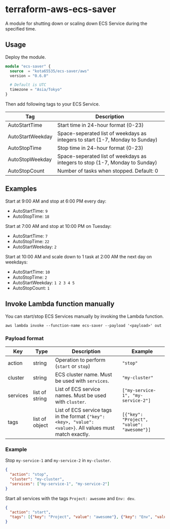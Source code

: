 # terraform-aws-ecs-saver

A module for shutting down or scaling down ECS Service during the specified time.

## Usage

Deploy the module.

```terraform
module "ecs-saver" {
  source  = "kota65535/ecs-saver/aws"
  version = "0.6.0"

  # Default is UTC
  timezone = "Asia/Tokyo"
}
```

Then add following tags to your ECS Service.

| Tag              | Description                                                                   |
|------------------|-------------------------------------------------------------------------------|
| AutoStartTime    | Start time in 24-hour format (0-23)                                           |
| AutoStartWeekday | Space-seperated list of weekdays as integers to start (1-7, Monday to Sunday) |
| AutoStopTime     | Stop time in 24-hour format (0-23)                                            |
| AutoStopWeekday  | Space-seperated list of weekdays as integers to stop (1-7, Monday to Sunday)  |
| AutoStopCount    | Number of tasks when stopped. Default: 0                                      |

## Examples

Start at 9:00 AM and stop at 6:00 PM every day:

- AutoStartTime: `9`
- AutoStopTime: `18`

Start at 7:00 AM and stop at 10:00 PM on Tuesday:

- AutoStartTime: `7`
- AutoStopTime: `22`
- AutoStartWeekday: `2`

Start at 10:00 AM and scale down to 1 task at 2:00 AM the next day on weekdays:

- AutoStartTime: `10`
- AutoStopTime: `2`
- AutoStartWeekday: `1 2 3 4 5`
- AutoStopCount: `1`
 

## Invoke Lambda function manually

You can start/stop ECS Services manually by invoking the Lambda function.

```
aws lambda invoke --function-name ecs-saver --payload '<payload>' out
```

### Payload format

| Key      | Type           | Description                                                                                               | Example                                    |
|----------|----------------|-----------------------------------------------------------------------------------------------------------|--------------------------------------------|
| action   | string         | Operation to perform (`start` or `stop`)                                                                  | `"stop"`                                   |
| cluster  | string         | ECS cluster name. Must be used with `services`.                                                           | `"my-cluster"`                             |
| services | list of string | List of ECS service names. Must be used with `cluster`.                                                   | `["my-service-1", "my-service-2"]`         |
| tags     | list of object | List of ECS service tags in the format `{"key": <key>, "value": <value>}`. All values must match exactly. | `[{"key": "Project", "value": "awesome"}]` |

### Example

Stop `my-service-1` and `my-service-2` in `my-cluster`.

```json
{
  "action": "stop",
  "cluster": "my-cluster",
  "services": ["my-service-1", "my-service-2"]
}
```

Start all services with the tags `Project: awesome` and `Env: dev`.

```json
{
  "action": "start",
  "tags": [{"key": "Project", "value": "awesome"}, {"key": "Env", "value": "dev"}]
}
```
